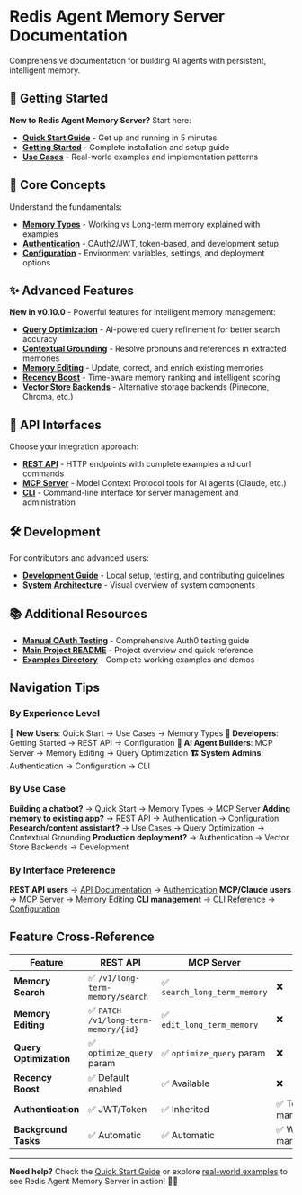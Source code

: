# Redis Agent Memory Server Documentation

Comprehensive documentation for building AI agents with persistent, intelligent memory.

## 🚀 Getting Started

**New to Redis Agent Memory Server?** Start here:

- **[Quick Start Guide](quick-start.md)** - Get up and running in 5 minutes
- **[Getting Started](getting-started.md)** - Complete installation and setup guide
- **[Use Cases](use-cases.md)** - Real-world examples and implementation patterns

## 🧠 Core Concepts

Understand the fundamentals:

- **[Memory Types](memory-types.md)** - Working vs Long-term memory explained with examples
- **[Authentication](authentication.md)** - OAuth2/JWT, token-based, and development setup
- **[Configuration](configuration.md)** - Environment variables, settings, and deployment options

## ✨ Advanced Features

**New in v0.10.0** - Powerful features for intelligent memory management:

- **[Query Optimization](query-optimization.md)** - AI-powered query refinement for better search accuracy
- **[Contextual Grounding](contextual-grounding.md)** - Resolve pronouns and references in extracted memories
- **[Memory Editing](memory-editing.md)** - Update, correct, and enrich existing memories
- **[Recency Boost](recency-boost.md)** - Time-aware memory ranking and intelligent scoring
- **[Vector Store Backends](vector-store-backends.md)** - Alternative storage backends (Pinecone, Chroma, etc.)

## 🔌 API Interfaces

Choose your integration approach:

- **[REST API](api.md)** - HTTP endpoints with complete examples and curl commands
- **[MCP Server](mcp.md)** - Model Context Protocol tools for AI agents (Claude, etc.)
- **[CLI](cli.md)** - Command-line interface for server management and administration

## 🛠️ Development

For contributors and advanced users:

- **[Development Guide](development.md)** - Local setup, testing, and contributing guidelines
- **[System Architecture](../diagram.png)** - Visual overview of system components

## 📚 Additional Resources

- **[Manual OAuth Testing](../manual_oauth_qa/README.md)** - Comprehensive Auth0 testing guide
- **[Main Project README](../README.md)** - Project overview and quick reference
- **[Examples Directory](../examples/)** - Complete working examples and demos

## Navigation Tips

### By Experience Level

**👋 New Users**: Quick Start → Use Cases → Memory Types
**🔧 Developers**: Getting Started → REST API → Configuration
**🤖 AI Agent Builders**: MCP Server → Memory Editing → Query Optimization
**🏗️ System Admins**: Authentication → Configuration → CLI

### By Use Case

**Building a chatbot?** → Quick Start → Memory Types → MCP Server
**Adding memory to existing app?** → REST API → Authentication → Configuration
**Research/content assistant?** → Use Cases → Query Optimization → Contextual Grounding
**Production deployment?** → Authentication → Vector Store Backends → Development

### By Interface Preference

**REST API users** → [API Documentation](api.md) → [Authentication](authentication.md)
**MCP/Claude users** → [MCP Server](mcp.md) → [Memory Editing](memory-editing.md)
**CLI management** → [CLI Reference](cli.md) → [Configuration](configuration.md)

## Feature Cross-Reference

| Feature | REST API | MCP Server | CLI | Documentation |
|---------|----------|------------|-----|---------------|
| **Memory Search** | ✅ `/v1/long-term-memory/search` | ✅ `search_long_term_memory` | ❌ | [REST API](api.md), [MCP](mcp.md) |
| **Memory Editing** | ✅ `PATCH /v1/long-term-memory/{id}` | ✅ `edit_long_term_memory` | ❌ | [Memory Editing](memory-editing.md) |
| **Query Optimization** | ✅ `optimize_query` param | ✅ `optimize_query` param | ❌ | [Query Optimization](query-optimization.md) |
| **Recency Boost** | ✅ Default enabled | ✅ Available | ❌ | [Recency Boost](recency-boost.md) |
| **Authentication** | ✅ JWT/Token | ✅ Inherited | ✅ Token management | [Authentication](authentication.md) |
| **Background Tasks** | ✅ Automatic | ✅ Automatic | ✅ Worker management | [Configuration](configuration.md) |

---

**Need help?** Check the [Quick Start Guide](quick-start.md) or explore [real-world examples](use-cases.md) to see Redis Agent Memory Server in action! 🧠✨
